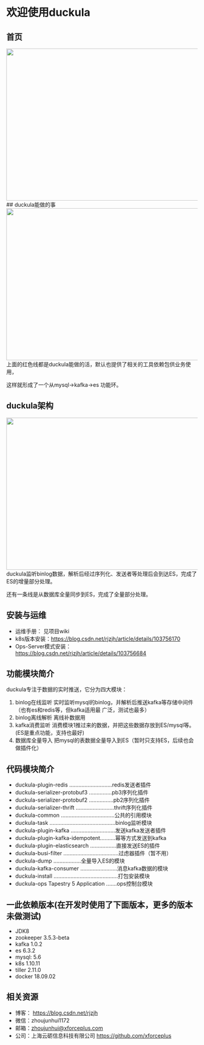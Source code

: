 #           欢迎使用duckula

## 首页
<div align=center><img src="https://github.com/rjzjh/duckula/wiki/images/duckulahome.png" width = "600" height = "400" /></div>
## duckula能做的事

<div align=center><img src="https://github.com/rjzjh/duckula/wiki/images/duckula_do.png" width = "600" height = "400" /></div>
上面的红色线都是duckula能做的活，默认也提供了相关的工具依赖包供业务使用，

这样就形成了一个从mysql->kafka->es 功能环。

## duckula架构
<div align=center><img src="https://github.com/rjzjh/duckula/wiki/images/InternalInstructions.png" width = "600" height = "400" /></div>
duckula监听binlog数据，解析后经过序列化、发送者等处理后会到达ES，完成了ES的增量部分处理。

还有一条线是从数据库全量同步到ES，完成了全量部分处理。

## 安装与运维
- 运维手册：  见项目wiki
-  k8s版本安装：https://blog.csdn.net/rjzjh/article/details/103756170
-  Ops-Server模式安装：https://blog.csdn.net/rjzjh/article/details/103756684
## 功能模块简介
duckula专注于数据的实时推送，它分为四大模块：
1. binlog在线监听
   实时监听mysql的binlog，并解析后推送kafka等存储中间件（也有es和redis等，但kafka适用最
   广泛，测试也最多）
2. binlog离线解析
   离线补数据用
3. kafka消费监听
   消费模块1推过来的数据，并把这些数据存放到ES/mysql等。(ES是重点功能，支持也最好)
4. 数据库全量导入
   把mysql的表数据全量导入到ES（暂时只支持ES，后续也会做插件化）
## 代码模块简介
- duckula-plugin-redis ............................redis发送者插件
- duckula-serializer-protobuf3 ...............pb3序列化插件
- duckula-serializer-protobuf2 ................pb2序列化插件
- duckula-serializer-thrift .........................thrift序列化插件
- duckula-common ...................................公共的引用模块
- duckula-task ...........................................binlog监听模块
- duckula-plugin-kafka .............................发送kafka发送者插件
- duckula-plugin-kafka-idempotent..........幂等方式发送到kafka
- duckula-plugin-elasticsearch .................直接发送ES的插件
- duckula-busi-filter ....................................过虑器插件（暂不用）
- duckula-dump ..................全量导入ES的模块
- duckula-kafka-consumer ........................消息kafka数据的模块
- duckula-install ..........................................打包安装模块
- duckula-ops Tapestry 5 Application .......ops控制台模块
 ## 一此依赖版本(在开发时使用了下面版本，更多的版本未做测试)
- JDK8
- zookeeper   3.5.3-beta
- kafka 1.0.2
- es 6.3.2
- mysql: 5.6
- k8s   1.10.11
- tiller 2.11.0
- docker 18.09.02
##  相关资源
- 博客： https://blog.csdn.net/rjzjh
- 微信：zhoujunhui1172
- 邮箱：zhoujunhui@xforceplus.com
- 公司：上海云砺信息科技有限公司   https://github.com/xforceplus